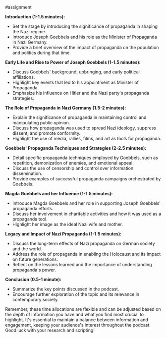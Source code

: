#assignment 

**Introduction (1-1.5 minutes):**

- Set the stage by introducing the significance of propaganda in shaping the Nazi regime.
- Introduce Joseph Goebbels and his role as the Minister of Propaganda in Nazi Germany.
- Provide a brief overview of the impact of propaganda on the population and politics during that time.

**Early Life and Rise to Power of Joseph Goebbels (1-1.5 minutes):**

- Discuss Goebbels' background, upbringing, and early political affiliations.
- Highlight key events that led to his appointment as Minister of Propaganda.
- Emphasize his influence on Hitler and the Nazi party's propaganda strategies.

**The Role of Propaganda in Nazi Germany (1.5-2 minutes):**

- Explain the significance of propaganda in maintaining control and manipulating public opinion.
- Discuss how propaganda was used to spread Nazi ideology, suppress dissent, and promote conformity.
- Highlight the use of media, rallies, films, and art as tools for propaganda.

**Goebbels' Propaganda Techniques and Strategies (2-2.5 minutes):**

- Detail specific propaganda techniques employed by Goebbels, such as repetition, demonization of enemies, and emotional appeal.
- Discuss the use of censorship and control over information dissemination.
- Provide examples of successful propaganda campaigns orchestrated by Goebbels.

**Magda Goebbels and her Influence (1-1.5 minutes):**

- Introduce Magda Goebbels and her role in supporting Joseph Goebbels' propaganda efforts.
- Discuss her involvement in charitable activities and how it was used as a propaganda tool.
- Highlight her image as the ideal Nazi wife and mother.

**Legacy and Impact of Nazi Propaganda (1-1.5 minutes):**

- Discuss the long-term effects of Nazi propaganda on German society and the world.
- Address the role of propaganda in enabling the Holocaust and its impact on future generations.
- Reflect on the lessons learned and the importance of understanding propaganda's power.

**Conclusion (0.5-1 minute):**

- Summarize the key points discussed in the podcast.
- Encourage further exploration of the topic and its relevance in contemporary society.

Remember, these time allocations are flexible and can be adjusted based on the depth of information you have and what you find most crucial to highlight. It's essential to maintain a balance between information and engagement, keeping your audience's interest throughout the podcast. Good luck with your research and scripting!